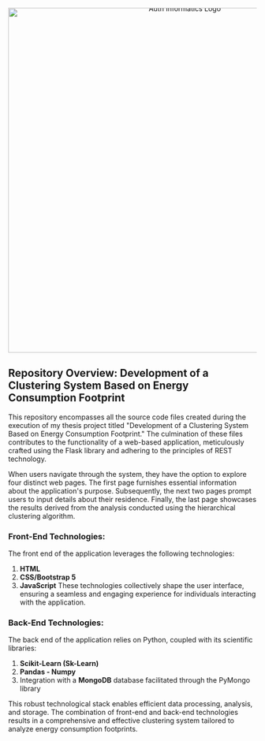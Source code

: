 <div style="text-align: center; line-height: 0; padding-top: 9px;">
  <img src="https://www.csd.auth.gr/wp-content/themes/csd/images/logo.png" alt="Auth Informatics Logo" style="width: 700px">
</div>

## Repository Overview: Development of a Clustering System Based on Energy Consumption Footprint <br>
This repository encompasses all the source code files created during the execution of my thesis project titled "Development of a Clustering System Based on Energy Consumption Footprint." The culmination of these files contributes to the functionality of a web-based application, meticulously crafted using the Flask library and adhering to the principles of REST technology.<br>

When users navigate through the system, they have the option to explore four distinct web pages. The first page furnishes essential information about the application's purpose. Subsequently, the next two pages prompt users to input details about their residence. Finally, the last page showcases the results derived from the analysis conducted using the hierarchical clustering algorithm.

### Front-End Technologies:
The front end of the application leverages the following technologies:

1. **HTML**
2. **CSS/Bootstrap 5**
3. **JavaScript**
These technologies collectively shape the user interface, ensuring a seamless and engaging experience for individuals interacting with the application.

### Back-End Technologies:
The back end of the application relies on Python, coupled with its scientific libraries:

1. **Scikit-Learn (Sk-Learn)** 
2. **Pandas - Numpy**
3. Integration with a **MongoDB** database facilitated through the PyMongo library

This robust technological stack enables efficient data processing, analysis, and storage. The combination of front-end and back-end technologies results in a comprehensive and effective clustering system tailored to analyze energy consumption footprints.
